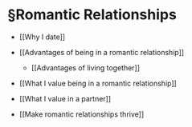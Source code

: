 # §Romantic Relationships
* [[Why I date]]

* [[Advantages of being in a romantic relationship]]
	* [[Advantages of living together]]

* [[What I value being in a romantic relationship]]
* [[What I value in a partner]]
* [[Make romantic relationships thrive]]

<!-- #Work -->

<!-- {BearID:4E41C150-7626-4103-8318-2E5916CD532B-15756-0000130B8FD53F9F} -->
